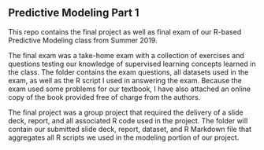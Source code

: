 ## Predictive Modeling Part 1

This repo contains the final project as well as final exam of our R-based Predictive Modeling class from Summer 2019.

The final exam was a take-home exam with a collection of exercises and questions testing our knowledge of supervised learning concepts learned in the class. The folder contains the exam questions, all datasets used in the exam, as well as the R script I used in answering the exam. Because the exam used some problems for our textbook, I have also attached an online copy of the book provided free of charge from the authors.

The final project was a group project that required the delivery of a slide deck, report, and all associated R code used in the project. The folder will contain our submitted slide deck, report, dataset, and R Markdown file that aggregates all R scripts we used in the modeling portion of our project.


